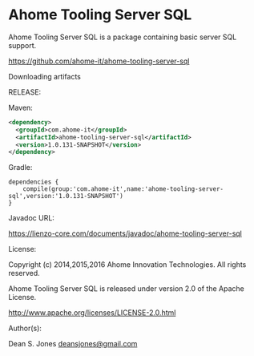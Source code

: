 Ahome Tooling Server SQL
======

Ahome Tooling Server SQL is a package containing basic server SQL support.

https://github.com/ahome-it/ahome-tooling-server-sql

Downloading artifacts

RELEASE:

Maven:
```xml
<dependency>
  <groupId>com.ahome-it</groupId>
  <artifactId>ahome-tooling-server-sql</artifactId>
  <version>1.0.131-SNAPSHOT</version>
</dependency>
```
Gradle:

```
dependencies {
    compile(group:'com.ahome-it',name:'ahome-tooling-server-sql',version:'1.0.131-SNAPSHOT')
}
```
Javadoc URL:

https://lienzo-core.com/documents/javadoc/ahome-tooling-server-sql

License:

Copyright (c) 2014,2015,2016 Ahome Innovation Technologies. All rights reserved.

Ahome Tooling Server SQL is released under version 2.0 of the Apache License.

http://www.apache.org/licenses/LICENSE-2.0.html

Author(s):

Dean S. Jones
deansjones@gmail.com